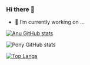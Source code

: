 ### Hi there 👋

- 🔭 I’m currently working on ...


[![Anu GitHub stats](https://github-readme-stats.vercel.app/api?username=pony13500815917)](https://github.com/anuraghazra/github-readme-stats)

![Pony GitHub stats](https://github-readme-stats.vercel.app/api?username=pony13500815917&count_private=true&show_icons=true&theme=highcontrast)

[![Top Langs](https://github-readme-stats.vercel.app/api/top-langs/?username=pony13500815917&layout=compact)](https://github.com/anuraghazra/github-readme-stats)
